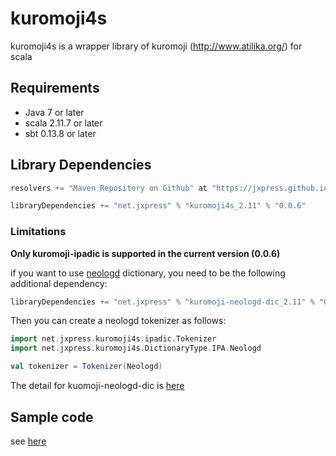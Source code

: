 # kuromoji4s 

kuromoji4s is a wrapper library of kuromoji (http://www.atilika.org/) for scala 

## Requirements

* Java 7 or later
* scala 2.11.7 or later
* sbt 0.13.8 or later

## Library Dependencies

```build.sbt
resolvers += "Maven Repository on Github" at "https://jxpress.github.io/mvnrepos/"

libraryDependencies += "net.jxpress" % "kuromoji4s_2.11" % "0.0.6"
```

### Limitations

**Only kuromoji-ipadic is supported in the current version (0.0.6)**

if you want to use [neologd](https://github.com/neologd/mecab-ipadic-neologd) dictionary, you need to be the following additional dependency: 

```build.sbt
libraryDependencies += "net.jxpress" % "kuromoji-neologd-dic_2.11" % "0.9.0"  from "https://github.com/jxpress/kuromoji-neologd-dic/releases/download/0.9.0/kuromoji-neologd-dic_2.11-0.0.9.jar"
```

Then you can create a neologd tokenizer as follows:

```scala
import net.jxpress.kuromoji4s.ipadic.Tokenizer
import net.jxpress.kuromoji4s.DictionaryType.IPA.Neologd

val tokenizer = Tokenizer(Neologd)
```

The detail for kuomoji-neologd-dic is [here](https://github.com/jxpress/kuromoji-neologd-dic) 

## Sample code 

see [here](https://github.com/jxpress/kuromoji4s/blob/master/src/test/scala/net/jxpress/kuromoji4s/ipadic/Sample.scala)

